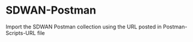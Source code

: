 # SDWAN-Postman
Import the SDWAN Postman collection using the URL posted in Postman-Scripts-URL file
